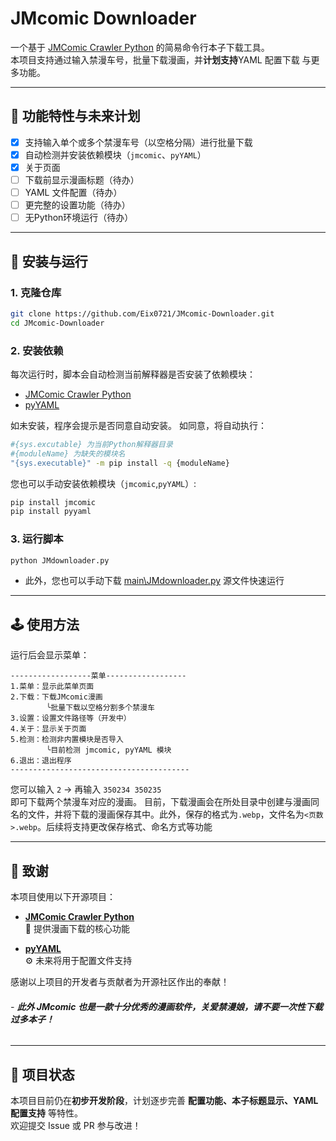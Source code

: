 # JMcomic Downloader

一个基于 [JMComic Crawler Python](https://github.com/hect0x7/JMComic-Crawler-Python) 的简易命令行本子下载工具。  
本项目支持通过输入禁漫车号，批量下载漫画，并**计划支持**YAML 配置下载 与更多功能。  

---

## 📌 功能特性与未来计划
- [x] 支持输入单个或多个禁漫车号（以空格分隔）进行批量下载  
- [x] 自动检测并安装依赖模块（`jmcomic`、`pyYAML`）  
- [x] 关于页面
- [ ] 下载前显示漫画标题（待办）  
- [ ] YAML 文件配置（待办）  
- [ ] 更完整的设置功能（待办）  
- [ ] 无Python环境运行（待办）
---

## 🚀 安装与运行

### 1. 克隆仓库
```bash
git clone https://github.com/Eix0721/JMcomic-Downloader.git
cd JMcomic-Downloader
```

### 2. 安装依赖
每次运行时，脚本会自动检测当前解释器是否安装了依赖模块：  
- [JMComic Crawler Python](https://github.com/hect0x7/JMComic-Crawler-Python)
- [pyYAML](https://github.com/yaml/pyyaml)  

如未安装，程序会提示是否同意自动安装。
如同意，将自动执行：
```bash
#{sys.excutable} 为当前Python解释器目录
#{moduleName} 为缺失的模块名
"{sys.executable}" -m pip install -q {moduleName}
```
您也可以手动安装依赖模块（`jmcomic`,`pyYAML`）:
```bash
pip install jmcomic
pip install pyyaml
```
### 3. 运行脚本
```bash
python JMdownloader.py
```

- 此外，您也可以手动下载 [main\JMdownloader.py](https://github.com/Eix0721/JMcomic-Downloader/blob/main/main/JMdownloader.py) 源文件快速运行

---

## 🕹️ 使用方法

运行后会显示菜单：

```
------------------菜单------------------
1.菜单：显示此菜单页面
2.下载：下载JMcomic漫画
        ╰批量下载以空格分割多个禁漫车
3.设置：设置文件路径等（开发中）
4.关于：显示关于页面
5.检测：检测非内置模块是否导入
        ╰目前检测 jmcomic, pyYAML 模块
6.退出：退出程序
----------------------------------------
```

您可以输入 `2` → 再输入 `350234 350235`  
即可下载两个禁漫车对应的漫画。
目前，下载漫画会在所处目录中创建与漫画同名的文件，并将下载的漫画保存其中。此外，保存的格式为`.webp`，文件名为`<页数>.webp`。后续将支持更改保存格式、命名方式等功能

---

## 🙏 致谢

本项目使用以下开源项目：

- **[JMComic Crawler Python](https://github.com/hect0x7/JMComic-Crawler-Python)**  
  📖 提供漫画下载的核心功能  

- **[pyYAML](https://github.com/yaml/pyyaml)**  
  ⚙️ 未来将用于配置文件支持 

感谢以上项目的开发者与贡献者为开源社区作出的奉献！
###### - **此外 _JMcomic_ 也是一款十分优秀的漫画软件，关爱禁漫娘，请不要一次性下载过多本子！**
---

## 📌 项目状态
本项目目前仍在**初步开发阶段**，计划逐步完善 **配置功能、本子标题显示、YAML 配置支持** 等特性。  
欢迎提交 Issue 或 PR 参与改进！  
